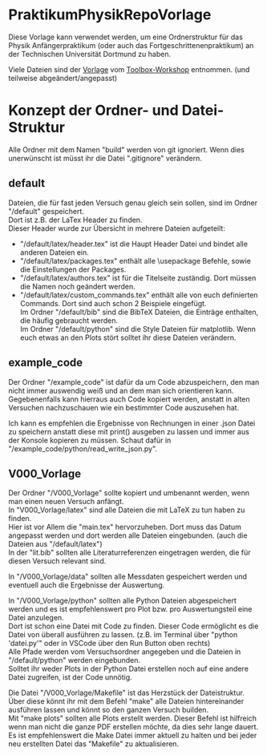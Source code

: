 # PraktikumPhysikRepoVorlage

Diese Vorlage kann verwendet werden, um eine Ordnerstruktur für das Physik Anfängerpraktikum (oder auch das Fortgeschrittenenpraktikum) an der Technischen Universität Dortmund zu haben.  

Viele Dateien sind der [Vorlage](https://github.com/pep-dortmund/toolbox-workshop/tree/master/latex-template) vom [Toolbox-Workshop](https://toolbox.pep-dortmund.org/) entnommen. (und teilweise abgeändert/angepasst)  

# Konzept der Ordner- und Datei-Struktur

Alle Ordner mit dem Namen "build" werden von git ignoriert. Wenn dies unerwünscht ist müsst ihr die Datei ".gitignore" verändern.

## default

Dateien, die für fast jeden Versuch genau gleich sein sollen, sind im Ordner "/default" gespeichert.  
Dort ist z.B. der LaTex Header zu finden.  
Dieser Header wurde zur Übersicht in mehrere Dateien aufgeteilt:  
- "/default/latex/header.tex" ist die Haupt Header Datei und bindet alle anderen Dateien ein.  
- "/default/latex/packages.tex" enthält alle \usepackage Befehle, sowie die Einstellungen der Packages.  
- "/default/latex/authors.tex" ist für die Titelseite zuständig. Dort müssen die Namen noch geändert werden.  
- "/default/latex/custom_commands.tex" enthält alle von euch definierten Commands. Dort sind auch schon 2 Beispiele eingefügt.  
Im Ordner "/default/bib" sind die BibTeX Dateien, die Einträge enthalten, die häufig gebraucht werden.  
Im Ordner "/default/python" sind die Style Dateien für matplotlib. Wenn euch etwas an den Plots stört solltet ihr diese Dateien verändern.  

## example_code

Der Ordner "/example_code" ist dafür da um Code abzuspeichern, den man nicht immer auswendig weiß und an dem man sich orientieren kann. 
Gegebenenfalls kann hierraus auch Code kopiert werden, anstatt in alten Versuchen nachzuschauen wie ein bestimmter Code auszusehen hat.  

Ich kann es empfehlen die Ergebnisse von Rechnungen in einer .json Datei zu speichern anstatt diese mit print() ausgeben zu lassen und immer aus der Konsole kopieren zu müssen. Schaut dafür in "/example_code/python/read_write_json.py".

## V000_Vorlage

Der Ordner "/V000_Vorlage" sollte kopiert und umbenannt werden, wenn man einen neuen Versuch anfängt.  
In "V000_Vorlage/latex" sind alle Dateien die mit LaTeX zu tun haben zu finden.  
Hier ist vor Allem die "main.tex" hervorzuheben. Dort muss das Datum angepasst werden und dort werden alle Dateien eingebunden. (auch die Dateien aus "/default/latex")  
In der "lit.bib" sollten alle Literaturreferenzen eingetragen werden, die für diesen Versuch relevant sind.  

In "/V000_Vorlage/data" sollten alle Messdaten gespeichert werden und eventuell auch die Ergebnisse der Auswertung.  

In "/V000_Vorlage/python" sollten alle Python Dateien abgespeichert werden und es ist empfehlenswert pro Plot bzw. pro Auswertungsteil eine Datei anzulegen.  
Dort ist schon eine Datei mit Code zu finden. Dieser Code ermöglicht es die Datei von überall ausführen zu lassen. (z.B. im Terminal über "python 'datei.py'" oder in VSCode über den Run Button oben rechts)  
Alle Pfade werden vom Versuchsordner angegeben und die Dateien in "/default/python" werden eingebunden.  
Solltet ihr weder Plots in der Python Datei erstellen noch auf eine andere Datei zugreifen, ist der Code unnötig.

Die Datei "/V000_Vorlage/Makefile" ist das Herzstück der Dateistruktur. Über diese könnt ihr mit dem Befehl "make" alle Dateien hintereinander ausführen lassen und könnt so den ganzen Versuch builden.  
Mit "make plots" sollten alle Plots erstellt werden. Dieser Befehl ist hilfreich wenn man nicht die ganze PDF erstellen möchte, da dies sehr lange dauert.  
Es ist empfehlenswert die Make Datei immer aktuell zu halten und bei jeder neu erstellten Datei das "Makefile" zu aktualisieren.  
